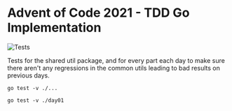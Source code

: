 # Advent of Code 2021 - TDD Go Implementation

![Tests](https://github.com/tlj/adventofcode2021/actions/workflows/go.yml/badge.svg)

Tests for the shared util package, and for every part each day to make sure there aren't any regressions in the common utils leading to bad results on previous days. 

```shell
go test -v ./...
```

```shell
go test -v ./day01
```

